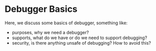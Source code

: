 # Debugger Basics

Here, we discuss some basics of debugger, something like:
- purposes, why we need a debugger?
- supports, what do we have or do we need to support debugging?
- security, is there anything unsafe of debugging? How to avoid this?
